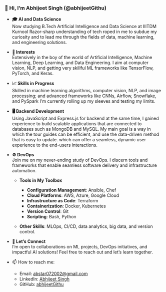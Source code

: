 ### 👋 Hi, I’m Abhijeet Singh (@abhijeetGithu)

- **🎓 AI and Data Science**  
   Now studying B.Tech Artificial Intelligence and Data Science at IIITDM Kurnool Razor-sharp understanding of tech roped in me to subdue my curiosity and to lead me through the fields of data, machine learning, and engineering solutions.

- **🔬 Interests**  
   Extensively in the boy of the world of Artificial Intelligence, Machine Learning, Deep Learning, and Data Engineering. I aim at computer vision, NLP, and getting very skillful ML frameworks like TensorFlow, PyTorch, and Keras.

- **📈 Skills in Progress**  
   Skilled in machine learning algorithms, computer vision, NLP, and image processing; and advanced frameworks like CNNs, Airflow, Snowflake, and PySpark I'm currently rolling up my sleeves and testing my limits.
  
- **🖥️ Backend Development**  
  Using JavaScript and Express.js for backend at the same time, I gained experience to build scalable applications that are connected to databases such as MongoDB and MySQL. My main goal is a way in which the tour guides can be efficient, and use the data-driven method that is easy to update. which can offer a seamless, dynamic user experience to the end-users interactions.
  
- **⚙️  DevOps**  
   Join me on my never-ending study of DevOps. I discern tools and frameworks that enable seamless software delivery and infrastructure automation.

   - **Tools in My Toolbox**  
     - **Configuration Management**: Ansible, Chef  
     - **Cloud Platforms**: AWS, Azure, Google Cloud  
     - **Infrastructure as Code**: Terraform  
     - **Containerization**: Docker, Kubernetes  
     - **Version Control**: Git  
     - **Scripting**: Bash, Python

   - **Other Skills**: MLOps, CI/CD, data analytics, big data, and version control.

- **🤝 Let’s Connect**  
   I’m open to collaborations on ML projects, DevOps initiatives, and impactful AI solutions! Feel free to reach out and let’s learn together.

- 📫 How to reach me:  
   - Email: abstar072002@gmail.com
   - LinkedIn: [Abhijeet Singh](https://www.linkedin.com/in/abhijeet-singh-40a513258/)  
   - GitHub: [abhijeetGithu](https://github.com/abhijeetGithu)  
